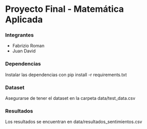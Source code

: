 # Proyecto Final - Matemática Aplicada

### Integrantes
- Fabrizio Roman
- Juan David

### Dependencias
Instalar las dependencias con pip install -r requirements.txt

### Dataset
Asegurarse de tener el dataset en la carpeta data/test_data.csv

### Resultados
Los resultados se encuentran en  data/resultados_sentimientos.csv